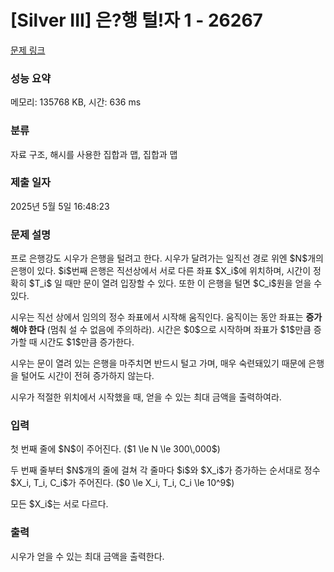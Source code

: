# [Silver III] 은?행 털!자 1 - 26267 

[문제 링크](https://www.acmicpc.net/problem/26267) 

### 성능 요약

메모리: 135768 KB, 시간: 636 ms

### 분류

자료 구조, 해시를 사용한 집합과 맵, 집합과 맵

### 제출 일자

2025년 5월 5일 16:48:23

### 문제 설명

<p>프로 은행강도 시우가 은행을 털려고 한다. 시우가 달려가는 일직선 경로 위엔 $N$개의 은행이 있다. $i$번째 은행은 직선상에서 서로 다른 좌표 $X_i$에 위치하며, 시간이 정확히 $T_i$ 일 때만 문이 열려 입장할 수 있다. 또한 이 은행을 털면 $C_i$원을 얻을 수 있다.</p>

<p>시우는 직선 상에서 임의의 정수 좌표에서 시작해 움직인다. 움직이는 동안 좌표는 <strong>증가해야 한다</strong> (멈춰 설 수 없음에 주의하라). 시간은 $0$으로 시작하며 좌표가 $1$만큼 증가할 때 시간도 $1$만큼 증가한다.</p>

<p>시우는 문이 열려 있는 은행을 마주치면 반드시 털고 가며, 매우 숙련돼있기 때문에 은행을 털어도 시간이 전혀 증가하지 않는다.</p>

<p>시우가 적절한 위치에서 시작했을 때, 얻을 수 있는 최대 금액을 출력하여라.</p>

### 입력 

 <p>첫 번째 줄에 $N$이 주어진다. ($1 \le N \le 300\,000$)</p>

<p>두 번째 줄부터 $N$개의 줄에 걸쳐 각 줄마다 $i$와 $X_i$가 증가하는 순서대로 정수 $X_i, T_i, C_i$가 주어진다. ($0 \le X_i, T_i, C_i \le 10^9$)</p>

<p>모든 $X_i$는 서로 다르다.</p>

### 출력 

 <p>시우가 얻을 수 있는 최대 금액을 출력한다.</p>

